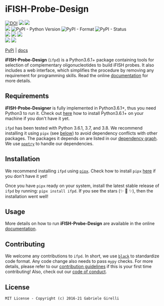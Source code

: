 # iFISH-Probe-Design

[![DOI](https://zenodo.org/badge/143724120.svg)](https://zenodo.org/badge/latestdoi/143724120) ![](https://img.shields.io/librariesio/github/ggirelli/ifish-probe-design.svg?style=flat) ![](https://img.shields.io/github/license/ggirelli/ifish-probe-design.svg?style=flat)  
![](https://github.com/ggirelli/ifish-probe-design/workflows/Python%20package/badge.svg?branch=main&event=push) ![PyPI - Python Version](https://img.shields.io/pypi/pyversions/ifish-probe-design) ![PyPI - Format](https://img.shields.io/pypi/format/ifish-probe-design) ![PyPI - Status](https://img.shields.io/pypi/status/ifish-probe-design)  
![](https://img.shields.io/github/release/ggirelli/ifish-probe-design.svg?style=flat) ![](https://img.shields.io/github/release-date/ggirelli/ifish-probe-design.svg?style=flat) ![](https://img.shields.io/github/languages/code-size/ggirelli/ifish-probe-design.svg?style=flat)  
![](https://img.shields.io/github/watchers/ggirelli/ifish-probe-design.svg?label=Watch&style=social) ![](https://img.shields.io/github/stars/ggirelli/ifish-probe-design.svg?style=social)

[PyPi](https://pypi.org/project/ifish-probe-design/) | [docs](https://ggirelli.github.io/ifish-probe-design/)


**iFISH-Probe-Design** (`ifpd`) is a Python3.6.1+ package containing tools for selection of complementary oligonucleotides to build iFISH probes. It also includes a web interface, which simplifies the procedure by removing any requirement for programming skills. Read the online [documentation](https://ggirelli.github.io/iFISH-probe-design/) for more details.

## Requirements

**iFISH-Probe-Designer** is fully implemented in Python3.6.1+, thus you need Python3 to run it. Check out [here](https://realpython.com/installing-python/) how to install Python3.6.1+ on your machine if you don't have it yet.

`ifpd` has been tested with Python 3.6.1, 3.7, and 3.8. We recommend installing it using `pipx` (see [below](https://github.com/ggirelli/ifish-probe-design#install)) to avoid dependency conflicts with other packages. The packages it depends on are listed in our [dependency graph](https://github.com/ggirelli/ifish-probe-design/network/dependencies). We use [`poetry`](https://github.com/python-poetry/poetry) to handle our dependencies.

## Installation

We recommend installing `ifpd` using [`pipx`](https://github.com/pipxproject/pipx). Check how to install `pipx` [here](https://github.com/pipxproject/pipx#install-pipx) if you don't have it yet!

Once you have `pipx` ready on your system, install the latest stable release of `ifpd` by running: `pipx install ifpd`. If you see the stars (✨ 🌟 ✨), then the installation went well!

## Usage

More details on how to run **iFISH-Probe-Design** are available in the online [documentation](https://ggirelli.github.io/iFISH-probe-design/usage).

## Contributing

We welcome any contributions to `ifpd`. In short, we use [`black`](https://github.com/psf/black) to standardize code format. Any code change also needs to pass `mypy` checks. For more details, please refer to our [contribution guidelines](https://github.com/ggirelli/ifish-probe-design/blob/main/CONTRIBUTING.md) if this is your first time contributing! Also, check out our [code of conduct](https://github.com/ggirelli/ifish-probe-design/blob/main/CODE_OF_CONDUCT.md).

## License

`MIT License - Copyright (c) 2016-21 Gabriele Girelli`
